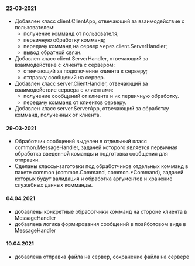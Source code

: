#### 22-03-2021
- Добавлен класс client.ClientApp, отвечающий за взаимодействие с пользователем: 
    * получение комманд от пользователя;
    * первичную обработку комманд;
    * передачу комманд на сервер через client.ServerHandler;
    * вывод обратной связи.
- Добавлен класс client.ServerHandler, отвечающий за взаимодействие с клиента с сервером:
    * отвечающий за подключение клиента к серверу;
    * отправку сообщений на сервер.
- Добавлен класс server.ClientHandler, отвечающий за взаимодействие сервера с клиентами:
    * получение сообщений от клиента и их первичную обработку.
    * передачу комманд от клиентов серверу.
 - Добавлен класс server.ServerApp, отвечающий за обработку комманд, полученных от клиента. 
 
 #### 29-03-2021
 - Обработчик сообщений выделен в отдельный класс common.MessageHandler,
   задачей которого является первичная обработка введенной команды и подготовка сообщения для отправки. 
 - Сделаны классы-заготовки под обработчиков отдельных комманд в пакете common (common.Command, common.*Command),
   задачей которых будут валидация и обработка аргументов и хранение служебных данных комманды.
   
#### 04.04.2021
- добавлены конкретные обработчики комманд на стороне клиента в MessageHandler
- добавлена логика формирования сообщений в поайботовом виде в MessageHandler

#### 10.04.2021
- добавлена отправка файла на сервер, сохранение файла на сервере